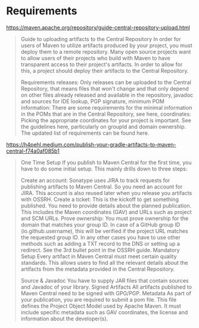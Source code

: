 # Requirements

<https://maven.apache.org/repository/guide-central-repository-upload.html>

> Guide to uploading artifacts to the Central Repository
> In order for users of Maven to utilize artifacts produced by your project, you must deploy them to a remote repository. Many open source projects want to allow users of their projects who build with Maven to have transparent access to their project's artifacts. In order to allow for this, a project should deploy their artifacts to the Central Repository.
>
> Requirements
> releases: Only releases can be uploaded to the Central Repository, that means files that won't change and that only depend on other files already released and available in the repository,
> javadoc and sources for IDE lookup,
> PGP signature,
> minimum POM information: There are some requirements for the minimal information in the POMs that are in the Central Repository, see here,
> coordinates: Picking the appropriate coordinates for your project is important. See the guidelines here, particularly on groupId and domain ownership.
> The updated list of requirements can be found here.

<https://h4pehl.medium.com/publish-your-gradle-artifacts-to-maven-central-f74a0af085b1>

> One Time Setup
> If you publish to Maven Central for the first time, you have to do some initial setup. This mainly drills down to three steps:
>
> Create an account:
> Sonatype uses JIRA to track requests for publishing artifacts to Maven Central. So you need an account for JIRA. This account is also reused later when you release you artifacts with OSSRH.
> Create a ticket:
> This is the kickoff to get something published. You need to provide details about the planned publication. This includes the Maven coordinates (GAV) and URLs such as project and SCM URLs.
> Prove ownership:
> You must prove ownership for the domain that matches your group ID. In case of a GitHub group ID (io.github.username), this will be verified if the project URL matches the requested group ID. In any other cases you have to use other methods such as adding a TXT record to the DNS or setting up a redirect. See the 3rd bullet point in the OSSRH guide.
> Mandatory Setup
> Every artifact in Maven Central must meet certain quality standards. This allows users to find all the relevant details about the artifacts from the metadata provided in the Central Repository.
>
> Source & Javadoc
> You have to supply JAR files that contain sources and Javadoc of your library.
> Signed Artifacts
> All artifacts published to Maven Central need to be signed with GPG/PGP.
> Metadata
> As part of your publication, you are required to submit a pom file. This file defines the Project Object Model used by Apache Maven. It must include specific metadata such as GAV coordinates, the license and information about the developer(s).
